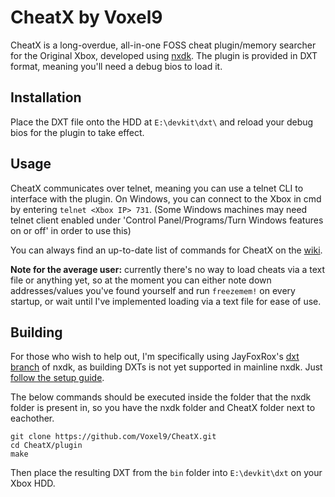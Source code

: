 # CheatX by Voxel9
CheatX is a long-overdue, all-in-one FOSS cheat plugin/memory searcher for the Original Xbox, developed using [nxdk](https://github.com/XboxDev/nxdk). The plugin is provided in DXT format, meaning you'll need a debug bios to load it.

## Installation
Place the DXT file onto the HDD at `E:\devkit\dxt\` and reload your debug bios for the plugin to take effect.

## Usage
CheatX communicates over telnet, meaning you can use a telnet CLI to interface with the plugin.
On Windows, you can connect to the Xbox in cmd by entering `telnet <Xbox IP> 731`.
(Some Windows machines may need telnet client enabled under 'Control Panel/Programs/Turn Windows features on or off' in order to use this)

You can always find an up-to-date list of commands for CheatX on the [wiki](https://github.com/Voxel9/CheatX/wiki/Commands-Usage).

**Note for the average user:** currently there's no way to load cheats via a text file or anything yet, so at the moment you can either note down addresses/values you've found yourself and run `freezemem!` on every startup, or wait until I've implemented loading via a text file for ease of use.

## Building
For those who wish to help out, I'm specifically using JayFoxRox's [dxt branch](https://github.com/JayFoxRox/nxdk/tree/dxt) of nxdk, as building DXTs is not yet supported in mainline nxdk. Just [follow the setup guide](https://github.com/JayFoxRox/nxdk/tree/dxt#getting-started).

The below commands should be executed inside the folder that the nxdk folder is present in, so you have the nxdk folder and CheatX folder next to eachother.

```
git clone https://github.com/Voxel9/CheatX.git
cd CheatX/plugin
make
```

Then place the resulting DXT from the `bin` folder into `E:\devkit\dxt` on your Xbox HDD.

